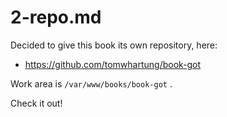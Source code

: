 
# 2-repo.md

Decided to give this book its own repository, here:

- https://github.com/tomwhartung/book-got

Work area is `/var/www/books/book-got` .

Check it out!

